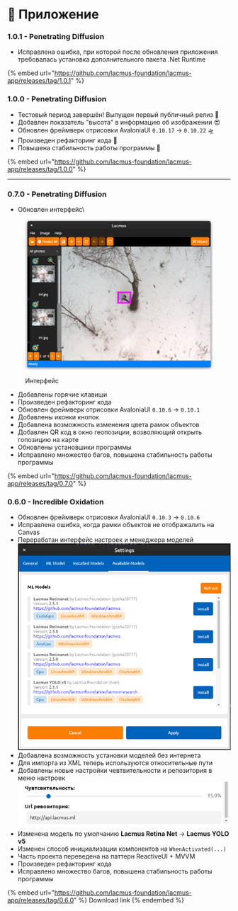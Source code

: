 # 👾 Приложение

### 1.0.1 - Penetrating Diffusion

* Исправлена ошибка, при которой после обновления приложения требовалась установка дополнительного пакета .Net Runtime

{% embed url="https://github.com/lacmus-foundation/lacmus-app/releases/tag/1.0.1" %}

### 1.0.0 - Penetrating Diffusion

* Тестовый период завершён! Выпущен первый публичный релиз 🤖
* Добавлен показатель "высота" в информацию об изображении 😍
* Обновлен фреймверк отрисовки AvaloniaUI `0.10.17` -> `0.10.22` 🛸
* Произведен рефакторинг кода 🧹
* Повышена стабильность работы программы 💪

{% embed url="https://github.com/lacmus-foundation/lacmus-app/releases/tag/1.0.0" %}

***

### 0.7.0 - Penetrating Diffusion

* Обновлен интерфейс\


<figure><img src="../../.gitbook/assets/lacmus-ui-0.7.0.png" alt=""><figcaption><p>Интерфейс</p></figcaption></figure>

* Добавлены горячие клавиши
* Произведен рефакторинг кода
* Обновлен фреймверк отрисовки AvaloniaUI `0.10.6` -> `0.10.1`
* Добавлены иконки кнопок
* Добавлена возможность изменения цвета рамок объектов
* Добавлен QR код в окно геопозиции, возволяющий открыть гопозицию на карте
* Обновлены установшики программы
* Исправлено множество багов, повышена стабильность работы программы

{% embed url="https://github.com/lacmus-foundation/lacmus-app/releases/tag/0.7.0" %}

### 0.6.0 - Incredible Oxidation

* Обновлен фреймверк отрисовки AvaloniaUI `0.10.3` -> `0.10.6`
* Исправлена ошибка, когда рамки объектов не отображалить на Canvas
* Переработан интерфейс настроек и менеджера моделей![](../../.gitbook/assets/0.6.0-changes-settings.png)
* Добавлена возможность установки моделей без интернета
* Для импорта из XML теперь используются относительные пути
* Добавлены новые настройки чевтвительности и репозитория в меню настроек\
  &#x20;![](../../.gitbook/assets/0.6.0-changes-threshold.png)
* Изменена модель по умолчанию **Lacmus Retina Net** -> **Lacmus YOLO v5**
* Изменен способ инициализации компонентов на `WhenActivated(...)`
* Часть проекта переведена на паттерн ReactiveUI + MVVM
* Произведен рефакторинг кода
* Исправлено множество багов, повышена стабильность работы программы

{% embed url="https://github.com/lacmus-foundation/lacmus-app/releases/tag/0.6.0" %}
Download link
{% endembed %}
